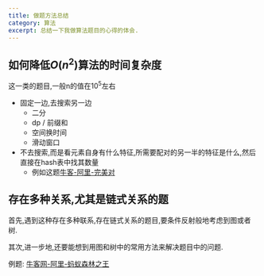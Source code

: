 ```yaml
---
title: 做题方法总结
category: 算法
excerpt: 总结一下我做算法题目的心得的体会.
---
```


## 如何降低$O(n^2)$算法的时间复杂度

这一类的题目,一般n的值在$10^5$左右

- 固定一边,去搜索另一边
  - 二分
  - dp / 前缀和
  - 空间换时间
  - 滑动窗口
- 不去搜索,而是看元素自身有什么特征,所需要配对的另一半的特征是什么,然后直接在hash表中找其数量
  - 例如这题[牛客-阿里-完美对](https://www.nowcoder.com/questionTerminal/f5a3b5ab02ed4202a8b54dfb76ad035e)

## 存在多种关系,尤其是链式关系的题

首先,遇到这种存在多种联系,存在链式关系的题目,要条件反射般地考虑到图或者树.

其次,进一步地,还要能想到用图和树中的常用方法来解决题目中的问题.

例题: [牛客网-阿里-蚂蚁森林之王](https://www.nowcoder.com/questionTerminal/276be492542443139857d02198817c3e?answerType=1&f=discussion)
